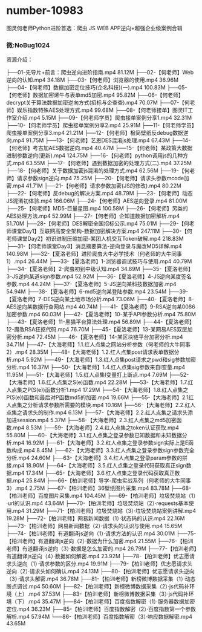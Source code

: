 # number-10983
图灵何老师Python进阶首选：爬虫 JS WEB APP逆向+超强企业级案例合辑

### 微:NoBug1024 

资源介绍：

├──01-先导片+前言：爬虫逆向进阶指南.mp4 81.12M
├──02-【何老师】Web逆向的认知.mp4 34.18M
├──03-【何老师】浏览器的使用.mp4 36.96M
├──04-【何老师】数据加密定位技巧(企名科技)(一).mp4 100.83M
├──05-【何老师】数据加密烯牛与表单md5加密.mp4 95.82M
├──06-【何老师】decrypt关于算法数据加密逆向方式(招标与企查查).mp4 70.07M
├──07-【何老师】娱乐指数特殊AES处理方式.mp4 99.68M
├──08-【何老师接单】图灵IT工作室介绍.mp4 5.15M
├──09-【何老师学员】爬虫接单案例分享1.mp4 32.31M
├──10-【何老师学员】爬虫接单案例分享2.mp4 25.91M
├──11-【何老师学员】爬虫接单案例分享3.mp4 21.21M
├──12-【何老师】极简壁纸反debug数据逆向.mp4 91.75M
├──13-【何老师】艺恩DES混淆js处理.mp4 67.43M
├──14-【何老师】考古加AES数据逆向.mp4 40.47M
├──15-【何老师】某政策大数据进制参数逆向(更新).mp4 124.75M
├──16-【何老师】python调用js的几种方式.mp4 63.55M
├──17-【何老师】遇到数据加密的处理方式(二).mp4 37.25M
├──18-【何老师】关于数据加密js混淆的处理方式.mp4 62.56M
├──19-【何老师】请求参数sign逆向.mp4 75.25M
├──20-【何老师】请求头参数mcode加密.mp4 41.71M
├──21-【何老师】请求参数加密(JS的修改).mp4 80.22M
├──22-【何老师】反debug的解决方案.mp4 48.79M
├──23-【何老师】动态JS混淆初体验.mp4 166.06M
├──24-【何老师】AES逆向登录.mp4 81.00M
├──25-【何老师】MD5-巨量星图.mp4 100.58M
├──26-【何老师】另类的AES处理方法.mp4 52.99M
├──27-【何老师】企知道数据加密解析.mp4 51.70M
├──28-【何老师】DES解密全国招标公示.mp4 75.01M
├──29-【何老师课堂Day1】互联网高安全架构-数据加密解决方案.mp4 247.11M
├──30-【何老师课堂Day2】初识进制压缩加密-某团人机交互Token破解.mp4 218.83M
├──31-【何老师课堂Day3】消息摘要算法-逆向登录与魔改MD5详解.mp4 140.98M
├──32-【夏洛老师】进阶爬虫大牛必学技术（何老师的大牛同事1）.mp4 26.44M
├──33-【夏洛老师】1-浏览器调试技巧与使用.mp4 40.79M
├──34-【夏洛老师】2-爬虫初到中级认知.mp4 34.89M
├──35-【夏洛老师】3-JS逆向某道sign参数.mp4 52.92M
├──36-【夏洛老师】4-JS逆向某度签名参数.mp4 44.24M
├──37-【夏洛老师】5-JS逆向某科技数据加密.mp4 54.94M
├──38-【夏洛老师】6-md5逆向某登陆参数.mp4 23.54M
├──39-【夏洛老师】7-DES逆向某土地市场分析.mp4 73.06M
├──40-【夏洛老师】8-AES逆向某数据行查网站.mp4 40.74M
├──41-【夏洛老师】9-RSA逆向某0086加密参数.mp4 60.03M
├──42-【夏洛老师】10-某乎API参数分析.mp4 75.80M
├──43-【夏洛老师】11-黑猫平台算法处理.mp4 56.89M
├──44-【夏洛老师】12-魔改RSA狂抠代码.mp4 76.70M
├──45-【夏洛老师】13-某网易AES双层加密分析.mp4 72.45M
├──46-【夏洛老师】14-某区块链平台加密分析.mp4 34.71M
├──47-【大海老师】1.1.红人点集之网站分析参数（何老师的大牛同事2）.mp4 28.35M
├──48-【大海老师】1.2.红人点集post请求表单数据分析.mp4 5.92M
├──49-【大海老师】1.3.红人点集post请求之pwd和sig参数加密分析.mp4 16.37M
├──50-【大海老师】1.4.红人点集sig参数来自l变量.mp4 11.95M
├──51-【大海老师】1.5.红人点集l变量打上断点.mp4 7.69M
├──52-【大海老师】1.6.红人点集之S(e)函数.mp4 22.28M
├──53-【大海老师】1.7.红人点集之P(S(e))函数分析1.mp4 17.29M
├──54-【大海老师】1.8.红人点集之P(S(e))函数和最后对P函数md5的加密.mp4 19.66M
├──55-【大海老师】2.1红人点集之分析请求参数所需要的模块.mp4 10.16M
├──56-【大海老师】2.2.红人点集之请求头的制作.mp4 6.13M
├──57-【大海老师】2.2.红人点集之请求头添加进session.mp4 5.37M
├──58-【大海老师】2.3.红人点集之md5加密函数.mp4 8.53M
├──59-【大海老师】2.4.红人点集之token认证获取.mp4 55.80M
├──60-【大海老师】3.1.红人点集之登录参数已知数据和未知数据分析.mp4 16.92M
├──61-【大海老师】3.2.红人点集之登录参数sign实际上是E函数构成.mp4 8.45M
├──62-【大海老师】3.3.红人点集之登录参数sign参数完全分析.mp4 24.60M
├──63-【大海老师】3.4.红人点集之登录param参数的拼接.mp4 18.90M
├──64-【大海老师】3.5.红人点集之登录代码获取真正sign数据.mp4 17.34M
├──65-【大海老师】3.6.红人点集之登录代码获取真正数据.mp4 25.84M
├──66-【柏汌老师】导学-爬虫实战系列（何老师的大牛同事3）.mp4 2.75M
├──67-【柏汌老师】36壁纸图片采集.mp4 83.78M
├──68-【柏汌老师】百度图片采集.mp4 104.45M
├──69-【柏汌老师】垃圾焚烧站（1）·url的认识.mp4 43.64M
├──70-【柏汌老师】垃圾焚烧站（2）·requests基本使用.mp4 31.29M
├──71-【柏汌老师】垃圾焚烧站（3）·垃圾焚烧站案例讲解.mp4 19.28M
├──72-【柏汌老师】网易新闻数据（1）·状态码的认识.mp4 22.16M
├──73-【柏汌老师】网易新闻数据（2）·请求头的认识与使用.mp4 15.65M
├──74-【柏汌老师】有道翻译js逆向（1）·请求方法的认识.mp4 30.01M
├──75-【柏汌老师】有道翻译js逆向（2）·数据为什么加密.mp4 21.55M
├──76-【柏汌老师】有道翻译js逆向（3）·数据是怎么加密的.mp4 26.79M
├──77-【柏汌老师】有道翻译js逆向（4）·数据如何解密.mp4 23.92M
├──78-【柏汌老师】优志愿请求头逆向（1）·请求参数的区分.mp4 19.91M
├──79-【柏汌老师】优志愿请求头逆向（2）·请求头如何确认.mp4 24.13M
├──80-【柏汌老师】优志愿请求头逆向（3）·请求头解密.mp4 36.78M
├──81-【柏汌老师】新榜微博数据采集（1）·动态断点调试.mp4 50.60M
├──82-【柏汌老师】新榜微博数据采集（2）·js代码补环境（上）.mp4 37.53M
├──83-【柏汌老师】新榜微博数据采集（3）·js代码补环境（下）.mp4 35.47M
├──84-【柏汌老师】百度指数解密（1）·服务器数据加密定位.mp4 36.23M
├──85-【柏汌老师】百度指数解密（2）·百度指数第一个参数解析.mp4 57.94M
└──86-【柏汌老师】百度指数解密（3）·响应数据解密.mp4 43.65M
